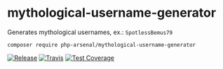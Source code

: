 # mythological-username-generator

Generates mythological usernames, ex.: `SpotlessBemus79`

`composer require php-arsenal/mythological-username-generator`

[![Release](https://img.shields.io/github/v/release/php-arsenal/mythological-username-generator)](https://github.com/php-arsenal/mythological-username-generator/releases)
[![Travis](https://img.shields.io/travis/php-arsenal/mythological-username-generator)](https://travis-ci.com/php-arsenal/mythological-username-generator)
[![Test Coverage](https://img.shields.io/codeclimate/coverage/php-arsenal/mythological-username-generator)](https://codeclimate.com/github/php-arsenal/mythological-username-generator)

